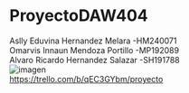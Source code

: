 # ProyectoDAW404
Aslly Eduvina Hernandez Melara -HM240071
<br>
Omarvis Innaun Mendoza Portillo -MP192089
<br>
Alvaro Ricardo Hernandez Salazar -SH191788
<br>
![imagen](https://github.com/user-attachments/assets/e1658887-9f69-485e-80a0-b3852b658697)
<br>
https://trello.com/b/qEC3GYbm/proyecto
